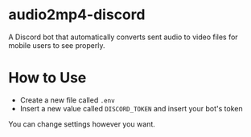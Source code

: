 # audio2mp4-discord
A Discord bot that automatically converts sent audio to video files for mobile users to see properly.

# How to Use
- Create a new file called `.env`
- Insert a new value called `DISCORD_TOKEN` and insert your bot's token

You can change settings however you want.
